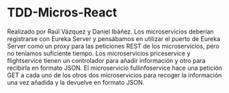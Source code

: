 # TDD-Micros-React
Realizado por Raúl Vázquez y Daniel Ibáñez.
Los microservicios deberían registrarse con Eureka Server y pensábamos en utilizar el puerto de Eureka Server como un proxy para las peticiones REST de los microservicios, pero no teníamos suficiente tiempo.
Los microservicios priceservice y flightservice tienen un controlador para añadir información y otro para recibirla en formato JSON. El microservicio fullinfoservice hace una petición GET a cada uno de los otros dos microservicios para recoger la información una vez añadida y la devuelve en formato JSON.
